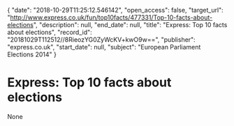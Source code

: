 {
  "date": "2018-10-29T11:25:12.546142", 
  "open_access": false, 
  "target_url": "http://www.express.co.uk/fun/top10facts/477331/Top-10-facts-about-elections", 
  "description": null, 
  "end_date": null, 
  "title": "Express: Top 10 facts about elections", 
  "record_id": "20181029T112512//8RieozYG0ZyWcKV+kwO9w==", 
  "publisher": "express.co.uk", 
  "start_date": null, 
  "subject": "European Parliament Elections 2014"
}

# Express: Top 10 facts about elections

None